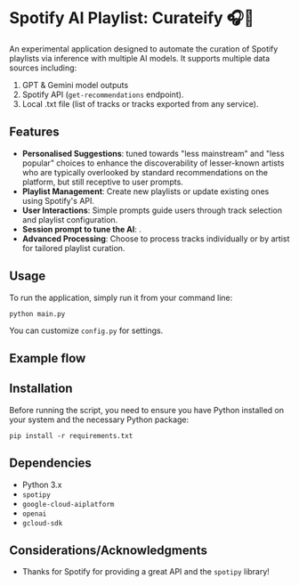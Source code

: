 # Spotify AI Playlist: Curateify 🎧🤖

An experimental application designed to automate the curation of Spotify playlists via inference with multiple AI models. It supports multiple data sources including:
1) GPT & Gemini model outputs
2) Spotify API (`get-recommendations` endpoint).
3) Local .txt file (list of tracks or tracks exported from any service). 

## Features

- **Personalised Suggestions**: tuned towards "less mainstream" and "less popular" choices to enhance the discoverability of lesser-known artists who are typically overlooked by standard recommendations on the platform, but still receptive to user prompts. 
- **Playlist Management**: Create new playlists or update existing ones using Spotify's API.
- **User Interactions**: Simple prompts guide users through track selection and playlist configuration.
- **Session prompt to tune the AI**: .
- **Advanced Processing**: Choose to process tracks individually or by artist for tailored playlist curation.


## Usage

To run the application, simply run it from your command line:

`python main.py`

You can customize `config.py` for settings. 

## Example flow


## Installation

Before running the script, you need to ensure you have Python installed on your system and the necessary Python package:

```
pip install -r requirements.txt
```

## Dependencies

- Python 3.x
- `spotipy`
- `google-cloud-aiplatform`
- `openai`
- `gcloud-sdk`

## Considerations/Acknowledgments

- Thanks for Spotify for providing a great API and the `spotipy` library! 